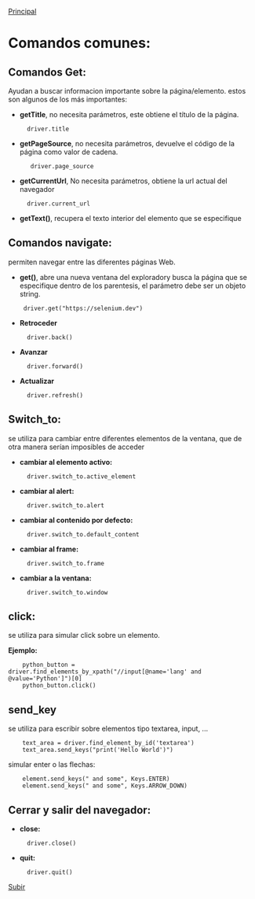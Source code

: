<a name='top'></a>
[Principal](../README.md) 

# Comandos comunes:

## Comandos Get:
Ayudan a buscar informacion importante sobre la página/elemento. estos son algunos de los más importantes:  
- **getTitle**, no necesita parámetros, este obtiene el título de la página.

        driver.title

- **getPageSource**, no necesita parámetros, devuelve el código de la página como valor de cadena.
    
         driver.page_source

- **getCurrentUrl**, No necesita parámetros, obtiene la url actual del navegador

        driver.current_url
    
- **getText()**, recupera el texto interior del elemento que se especifique

## Comandos navigate:
permiten navegar entre las diferentes páginas Web.
- **get()**, abre una nueva ventana del exploradory busca la página que se especifique dentro de los parentesis, el parámetro debe ser un objeto string.

       driver.get("https://selenium.dev")
    
- **Retroceder**

        driver.back()

- **Avanzar**

        driver.forward()

- **Actualizar**

        driver.refresh()
    
## Switch_to:
se utiliza para cambiar entre diferentes elementos de la ventana, que de otra manera serían imposibles de acceder
- **cambiar al elemento activo:**

        driver.switch_to.active_element
        
- **cambiar al alert:**

        driver.switch_to.alert

- **cambiar al contenido por defecto:**

        driver.switch_to.default_content
        
- **cambiar al frame:**

        driver.switch_to.frame

- **cambiar a la ventana:**

        driver.switch_to.window
        
## click:
se utiliza para simular click sobre un elemento.

**Ejemplo:**

        python_button = driver.find_elements_by_xpath("//input[@name='lang' and @value='Python']")[0]
        python_button.click()
        
## send_key
se utiliza para escribir sobre elementos tipo textarea, input, ...

        text_area = driver.find_element_by_id('textarea')
        text_area.send_keys("print('Hello World')")
        
simular enter o las flechas:
        
        element.send_keys(" and some", Keys.ENTER)
        element.send_keys(" and some", Keys.ARROW_DOWN)
    
## Cerrar y salir del navegador:
- **close:**

        driver.close()

- **quit:**

        driver.quit()
    
[Subir](#top)
